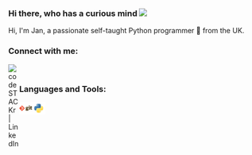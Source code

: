 ### Hi there, who has a curious mind <img src="https://media.giphy.com/media/hvRJCLFzcasrR4ia7z/giphy.gif" width="25px">

Hi, I'm Jan, a passionate self-taught Python programmer 🚀 from the UK.

### Connect with me:

[<img align="left" alt="codeSTACKr | LinkedIn" width="22px" src="https://cdn.jsdelivr.net/npm/simple-icons@v3/icons/linkedin.svg" />][linkedin]

<br />

### Languages and Tools:
<img align="left" alt="Git" width="26px" src="https://raw.githubusercontent.com/github/explore/80688e429a7d4ef2fca1e82350fe8e3517d3494d/topics/git/git.png" />
<img align="left" alt="Git" width="26px" src="https://raw.githubusercontent.com/github/explore/80688e429a7d4ef2fca1e82350fe8e3517d3494d/topics/python/python.png" />

<br />
<br />

[linkedin]: https://www.linkedin.com/in/jan-gonzales-4a8bb8172/
